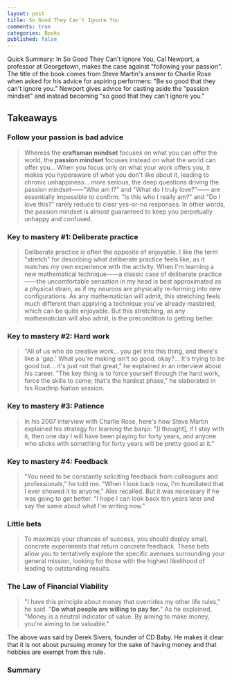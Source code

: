 ```yaml
---
layout: post
title: So Good They Can't Ignore You
comments: true
categories: Books
published: false
---
```


Quick Summary: In So Good They Can't Ignore You, Cal Newport, a professor at Georgetown, makes the case against "following your passion". The title of the book comes from Steve Martin's answer to Charlie Rose when asked for his advice for aspiring performers: "Be so good that they can't ignore you." Newport gives advice for casting aside the "passion mindset" and instead becoming "so good that they can't ignore you."

## Takeaways
### Follow your passion is bad advice
> Whereas the **craftsman mindset** focuses on what you can offer the world, the **passion mindset** focuses instead on what the world can offer you... When you focus only on what your work offers you, it makes you hyperaware of what you don't like about it, leading to chronic unhappiness... more serious, the deep questions driving the passion mindset——"Who am I?" and "What do I truly love?"—— are essentially impossible to confirm. "Is this who I really am?" and "Do I love this?" rarely reduce to clear yes-or-no responses. In other words, the passion mindset is almost guaranteed to keep you perpetually unhappy and confused.

### Key to mastery #1: Deliberate practice
> Deliberate practice is often the opposite of enjoyable. I like the term "stretch" for describing what deliberate practice feels like, as it matches my own experience with the activity. When I'm learning a new mathematical technique——a classic case of deliberate practice——the uncomfortable sensation in my head is best approximated as a physical strain, as if my neurons are physically re-forming into new configurations. As any mathematician will admit, this stretching feels much different than applying a technique you've already mastered, which can be quite enjoyable. But this stretching, as any mathematician will also admit, is the precondition to getting better.

### Key to mastery #2: Hard work
> "All of us who do creative work... you get into this thing, and there's like a 'gap.' What you're making isn't so good, okay?... It's trying to be good but... it's just not that great," he explained in an interview about his career. "The key thing is to force yourself through the hard work, force the skills to come; that's the hardest phase," he elaborated in his Roadtrip Nation session.

### Key to mastery #3: Patience
> In his 2007 interview with Charlie Rose, here's how Steve Martin explained his strategy for learning the banjo: "[I thought], if I stay with it, then one day I will have been playing for forty years, and anyone who sticks with something for forty years will be pretty good at it."

### Key to mastery #4: Feedback
> "You need to be constantly soliciting feedback from colleagues and professionals," he told me. "When I look back now, I'm humiliated that I ever showed it to anyone," Alex recalled. But it was necessary if he was going to get better. "I hope I can look back ten years later and say the same about what I'm writing now."

### Little bets
> To maximize your chances of success, you should deploy small, concrete experiments that return concrete feedback. These bets allow you to tentatively explore the specific avenues surrounding your general mission, looking for those with the highest likelihood of leading to outstanding results.

### The Law of Financial Viability
> "I have this principle about money that overrides my other life rules," he said. "**Do what people are willing to pay for.**" As he explained, "Money is a neutral indicator of value. By aiming to make money, you're aiming to be valuable."

The above was said by Derek Sivers, founder of CD Baby. He makes it clear that it is not about pursuing money for the sake of having money and that hobbies are exempt from this rule.

### Summary
